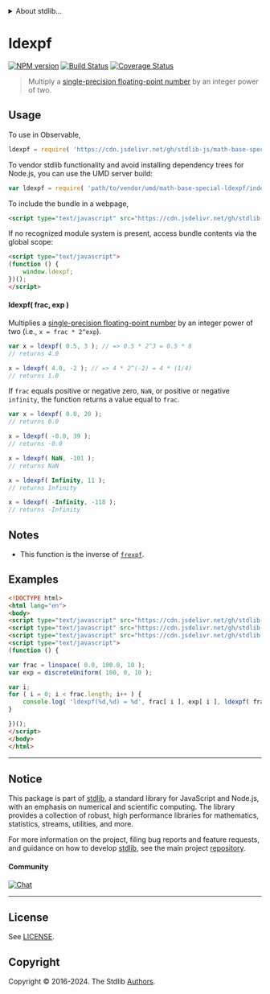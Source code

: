 <!--

@license Apache-2.0

Copyright (c) 2024 The Stdlib Authors.

Licensed under the Apache License, Version 2.0 (the "License");
you may not use this file except in compliance with the License.
You may obtain a copy of the License at

   http://www.apache.org/licenses/LICENSE-2.0

Unless required by applicable law or agreed to in writing, software
distributed under the License is distributed on an "AS IS" BASIS,
WITHOUT WARRANTIES OR CONDITIONS OF ANY KIND, either express or implied.
See the License for the specific language governing permissions and
limitations under the License.

-->


<details>
  <summary>
    About stdlib...
  </summary>
  <p>We believe in a future in which the web is a preferred environment for numerical computation. To help realize this future, we've built stdlib. stdlib is a standard library, with an emphasis on numerical and scientific computation, written in JavaScript (and C) for execution in browsers and in Node.js.</p>
  <p>The library is fully decomposable, being architected in such a way that you can swap out and mix and match APIs and functionality to cater to your exact preferences and use cases.</p>
  <p>When you use stdlib, you can be absolutely certain that you are using the most thorough, rigorous, well-written, studied, documented, tested, measured, and high-quality code out there.</p>
  <p>To join us in bringing numerical computing to the web, get started by checking us out on <a href="https://github.com/stdlib-js/stdlib">GitHub</a>, and please consider <a href="https://opencollective.com/stdlib">financially supporting stdlib</a>. We greatly appreciate your continued support!</p>
</details>

# ldexpf

[![NPM version][npm-image]][npm-url] [![Build Status][test-image]][test-url] [![Coverage Status][coverage-image]][coverage-url] <!-- [![dependencies][dependencies-image]][dependencies-url] -->

> Multiply a [single-precision floating-point number][ieee754] by an integer power of two.



<section class="usage">

## Usage

To use in Observable,

```javascript
ldexpf = require( 'https://cdn.jsdelivr.net/gh/stdlib-js/math-base-special-ldexpf@umd/browser.js' )
```

To vendor stdlib functionality and avoid installing dependency trees for Node.js, you can use the UMD server build:

```javascript
var ldexpf = require( 'path/to/vendor/umd/math-base-special-ldexpf/index.js' )
```

To include the bundle in a webpage,

```html
<script type="text/javascript" src="https://cdn.jsdelivr.net/gh/stdlib-js/math-base-special-ldexpf@umd/browser.js"></script>
```

If no recognized module system is present, access bundle contents via the global scope:

```html
<script type="text/javascript">
(function () {
    window.ldexpf;
})();
</script>
```

#### ldexpf( frac, exp )

Multiplies a [single-precision floating-point number][ieee754] by an integer power of two (i.e., `x = frac * 2^exp`).

```javascript
var x = ldexpf( 0.5, 3 ); // => 0.5 * 2^3 = 0.5 * 8
// returns 4.0

x = ldexpf( 4.0, -2 ); // => 4 * 2^(-2) = 4 * (1/4)
// returns 1.0
```

If `frac` equals positive or negative zero, `NaN`, or positive or negative `infinity`, the function returns a value equal to `frac`.

```javascript
var x = ldexpf( 0.0, 20 );
// returns 0.0

x = ldexpf( -0.0, 39 );
// returns -0.0

x = ldexpf( NaN, -101 );
// returns NaN

x = ldexpf( Infinity, 11 );
// returns Infinity

x = ldexpf( -Infinity, -118 );
// returns -Infinity
```

<section class="usage">

<section class="notes">

## Notes

-   This function is the inverse of [`frexpf`][@stdlib/math/base/special/frexpf].

</section>

<!-- /.notes -->

<section class="examples">

## Examples

<!-- eslint no-undef: "error" -->

```html
<!DOCTYPE html>
<html lang="en">
<body>
<script type="text/javascript" src="https://cdn.jsdelivr.net/gh/stdlib-js/array-base-linspace@umd/browser.js"></script>
<script type="text/javascript" src="https://cdn.jsdelivr.net/gh/stdlib-js/random-array-discrete-uniform@umd/browser.js"></script>
<script type="text/javascript" src="https://cdn.jsdelivr.net/gh/stdlib-js/math-base-special-ldexpf@umd/browser.js"></script>
<script type="text/javascript">
(function () {

var frac = linspace( 0.0, 100.0, 10 );
var exp = discreteUniform( 100, 0, 10 );

var i;
for ( i = 0; i < frac.length; i++ ) {
    console.log( 'ldexpf(%d,%d) = %d', frac[ i ], exp[ i ], ldexpf( frac[ i ], exp[ i ] ) );
}

})();
</script>
</body>
</html>
```

</section>

<!-- /.examples -->

<!-- C interface documentation. -->



<!-- Section for related `stdlib` packages. Do not manually edit this section, as it is automatically populated. -->

<section class="related">

</section>

<!-- /.related -->

<!-- Section for all links. Make sure to keep an empty line after the `section` element and another before the `/section` close. -->


<section class="main-repo" >

* * *

## Notice

This package is part of [stdlib][stdlib], a standard library for JavaScript and Node.js, with an emphasis on numerical and scientific computing. The library provides a collection of robust, high performance libraries for mathematics, statistics, streams, utilities, and more.

For more information on the project, filing bug reports and feature requests, and guidance on how to develop [stdlib][stdlib], see the main project [repository][stdlib].

#### Community

[![Chat][chat-image]][chat-url]

---

## License

See [LICENSE][stdlib-license].


## Copyright

Copyright &copy; 2016-2024. The Stdlib [Authors][stdlib-authors].

</section>

<!-- /.stdlib -->

<!-- Section for all links. Make sure to keep an empty line after the `section` element and another before the `/section` close. -->

<section class="links">

[npm-image]: http://img.shields.io/npm/v/@stdlib/math-base-special-ldexpf.svg
[npm-url]: https://npmjs.org/package/@stdlib/math-base-special-ldexpf

[test-image]: https://github.com/stdlib-js/math-base-special-ldexpf/actions/workflows/test.yml/badge.svg?branch=main
[test-url]: https://github.com/stdlib-js/math-base-special-ldexpf/actions/workflows/test.yml?query=branch:main

[coverage-image]: https://img.shields.io/codecov/c/github/stdlib-js/math-base-special-ldexpf/main.svg
[coverage-url]: https://codecov.io/github/stdlib-js/math-base-special-ldexpf?branch=main

<!--

[dependencies-image]: https://img.shields.io/david/stdlib-js/math-base-special-ldexpf.svg
[dependencies-url]: https://david-dm.org/stdlib-js/math-base-special-ldexpf/main

-->

[chat-image]: https://img.shields.io/gitter/room/stdlib-js/stdlib.svg
[chat-url]: https://app.gitter.im/#/room/#stdlib-js_stdlib:gitter.im

[stdlib]: https://github.com/stdlib-js/stdlib

[stdlib-authors]: https://github.com/stdlib-js/stdlib/graphs/contributors

[umd]: https://github.com/umdjs/umd
[es-module]: https://developer.mozilla.org/en-US/docs/Web/JavaScript/Guide/Modules

[deno-url]: https://github.com/stdlib-js/math-base-special-ldexpf/tree/deno
[deno-readme]: https://github.com/stdlib-js/math-base-special-ldexpf/blob/deno/README.md
[umd-url]: https://github.com/stdlib-js/math-base-special-ldexpf/tree/umd
[umd-readme]: https://github.com/stdlib-js/math-base-special-ldexpf/blob/umd/README.md
[esm-url]: https://github.com/stdlib-js/math-base-special-ldexpf/tree/esm
[esm-readme]: https://github.com/stdlib-js/math-base-special-ldexpf/blob/esm/README.md
[branches-url]: https://github.com/stdlib-js/math-base-special-ldexpf/blob/main/branches.md

[stdlib-license]: https://raw.githubusercontent.com/stdlib-js/math-base-special-ldexpf/main/LICENSE

[ieee754]: https://en.wikipedia.org/wiki/IEEE_754-1985

[@stdlib/math/base/special/frexpf]: https://github.com/stdlib-js/math-base-special-frexpf/tree/umd

<!-- <related-links> -->

<!-- </related-links> -->

</section>

<!-- /.links -->
